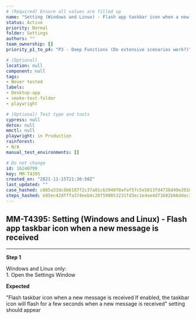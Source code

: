 ```yaml
---
# (Required) Ensure all values are filled up
name: "Setting (Windows and Linux) - Flash app taskbar icon when a new message is received"
status: Active
priority: Normal
folder: Settings
authors: ""
team_ownership: []
priority_p1_to_p4: "P3 - Deep Functions (Do extensive scenarios work?)"

# (Optional)
location: null
component: null
tags: 
- Never tested
labels: 
- Desktop-app
- smoke-test-folder
- playwright

# (Optional) Test type and tools
cypress: null
detox: null
mmctl: null
playwright: in Production
rainforest: 
- N/A
manual_test_environments: []

# Do not change
id: 16240799
key: MM-T4395
created_on: "2021-11-15T21:36:50Z"
last_updated: ""
case_hashed: c085a33dc8b6187f2c37a01cb3940f8afaf57c5e5813fd4738d49e201010d19c2a01cbd83a70c8649befab34f6c4768e
steps_hashed: e85ec42dfffa374eeb4c20f598853231fd3ec1e4ae4d71682b66ddec3ab64ac5ad573f64062e1d07545fec15b8f9887c
---
```


<!-- (Auto-generated) Based on frontmatter's "key" and "name" -->

## MM-T4395: Setting (Windows and Linux) - Flash app taskbar icon when a new message is received

---

**Step 1**

Windows and Linux only:\
1\. Open the Settings Window

**Expected**

"Flash taskbar icon when a new message is received If enabled, the taskbar icon will flash for a few seconds when a new message is received" setting should appear
